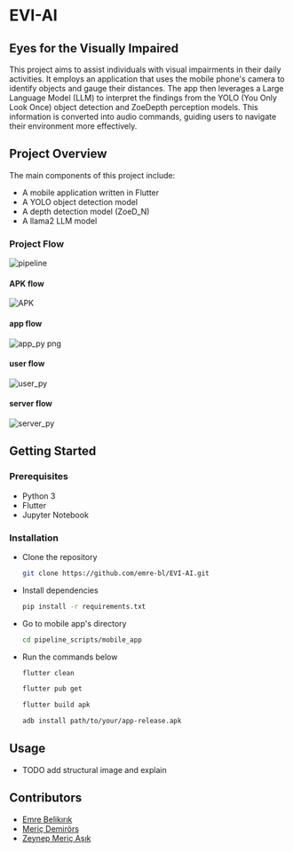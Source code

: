 # EVI-AI  
## Eyes for the Visually Impaired  

This project aims to assist individuals with visual impairments in their daily activities. It employs an application that uses the mobile phone's camera to identify objects and gauge their distances. The app then leverages a Large Language Model (LLM) to interpret the findings from the YOLO (You Only Look Once) object detection and ZoeDepth perception models. This information is converted into audio commands, guiding users to navigate their environment more effectively.  

## Project Overview

The main components of this project include:  

- A mobile application written in Flutter  
- A YOLO object detection model  
- A depth detection model (ZoeD_N)  
- A llama2 LLM model  

### Project Flow  
![pipeline](https://github.com/emre-bl/EVI-AI/assets/105359055/c6755702-0b7c-442a-83f3-564bbb13e46b)  

#### APK flow  
![APK](https://github.com/emre-bl/EVI-AI/assets/105359055/b0e182aa-1e3e-4212-905a-b563e84b8636)  

#### app flow  
![app_py png](https://github.com/emre-bl/EVI-AI/assets/105359055/3ecb45de-5cf4-41a7-8566-4e9212a117a3)  

#### user flow  
![user_py](https://github.com/emre-bl/EVI-AI/assets/105359055/98b2e9d4-d4d9-4f31-baaf-2733ec600490)  

#### server flow  
![server_py](https://github.com/emre-bl/EVI-AI/assets/105359055/d0ccfef9-c278-488f-a1d7-6a2594469259)  

## Getting Started  

### Prerequisites  
- Python 3  
- Flutter  
- Jupyter Notebook  

### Installation  

- Clone the repository
  ```bash
  git clone https://github.com/emre-bl/EVI-AI.git
  ```  

- Install dependencies
  ```bash
  pip install -r requirements.txt
  ```  

- Go to mobile app's directory  
  ```bash
  cd pipeline_scripts/mobile_app
  ```  

- Run the commands below
  ```bash
  flutter clean
  ```  
  ```bash
  flutter pub get
  ```  
  ```bash
  flutter build apk
  ```  
  ```bash
  adb install path/to/your/app-release.apk
  ```  

## Usage  

- TODO add structural image and explain  

## Contributors

- [Emre Belikırık](https://github.com/emre-bl)  
- [Meriç Demirörs](https://github.com/mericdemirors)  
- [Zeynep Meriç Aşık](https://github.com/meric2)  
